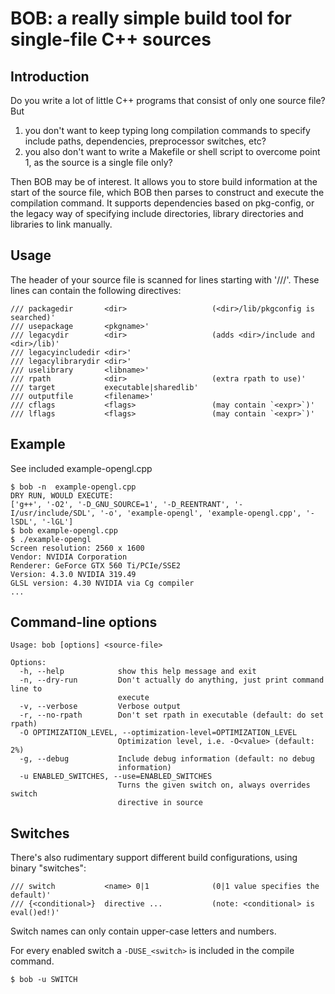# BOB: a really simple build tool for single-file C++ sources

## Introduction

Do you write a lot of little C++ programs that consist of only one 
source file? But

1. you don't want to keep typing long compilation commands to specify
   include paths, dependencies, preprocessor switches, etc?
2. you also don't want to write a Makefile or shell script to overcome point 1,
   as the source is a single file only?

Then BOB may be of interest. It allows you to store build information
at the start of the source file, which BOB then parses to construct and
execute the compilation command. It supports dependencies based on pkg-config, 
or the legacy way of specifying include directories, library directories 
and libraries to link manually.

## Usage

The header of your source file is scanned for lines starting with '///'.
These lines can contain the following directives:
    
    /// packagedir       <dir>                   (<dir>/lib/pkgconfig is searched)'
    /// usepackage       <pkgname>'
    /// legacydir        <dir>                   (adds <dir>/include and <dir>/lib)'
    /// legacyincludedir <dir>'
    /// legacylibrarydir <dir>'
    /// uselibrary       <libname>'
    /// rpath            <dir>                   (extra rpath to use)'
    /// target           executable|sharedlib'
    /// outputfile       <filename>'
    /// cflags           <flags>                 (may contain `<expr>`)'
    /// lflags           <flags>                 (may contain `<expr>`)'
    
## Example

See included example-opengl.cpp

    $ bob -n  example-opengl.cpp 
    DRY RUN, WOULD EXECUTE:
    ['g++', '-O2', '-D_GNU_SOURCE=1', '-D_REENTRANT', '-I/usr/include/SDL', '-o', 'example-opengl', 'example-opengl.cpp', '-lSDL', '-lGL']
    $ bob example-opengl.cpp
    $ ./example-opengl 
    Screen resolution: 2560 x 1600
    Vendor: NVIDIA Corporation
    Renderer: GeForce GTX 560 Ti/PCIe/SSE2
    Version: 4.3.0 NVIDIA 319.49
    GLSL version: 4.30 NVIDIA via Cg compiler
    ...

## Command-line options

    Usage: bob [options] <source-file>

    Options:
      -h, --help            show this help message and exit
      -n, --dry-run         Don't actually do anything, just print command line to
                            execute
      -v, --verbose         Verbose output
      -r, --no-rpath        Don't set rpath in executable (default: do set rpath)
      -O OPTIMIZATION_LEVEL, --optimization-level=OPTIMIZATION_LEVEL
                            Optimization level, i.e. -O<value> (default: 2%)
      -g, --debug           Include debug information (default: no debug
                            information)
      -u ENABLED_SWITCHES, --use=ENABLED_SWITCHES
                            Turns the given switch on, always overrides switch
                            directive in source

## Switches

There's also rudimentary support different build configurations, using binary "switches":
    
    /// switch           <name> 0|1              (0|1 value specifies the default)'
    /// {<conditional>}  directive ...           (note: <conditional> is eval()ed!)'    
    
Switch names can only contain upper-case letters and numbers.
    
For every enabled switch a ```-DUSE_<switch>``` is included in
the compile command.

    $ bob -u SWITCH







